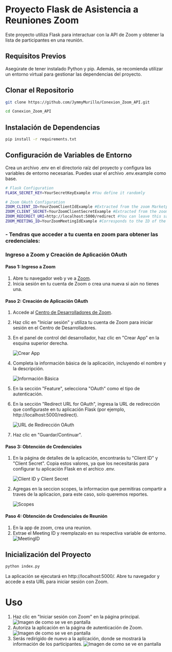 # Proyecto Flask de Asistencia a Reuniones Zoom

Este proyecto utiliza Flask para interactuar con la API de Zoom y obtener la lista de participantes en una reunión.

## Requisitos Previos

Asegúrate de tener instalado Python y pip. Además, se recomienda utilizar un entorno virtual para gestionar las dependencias del proyecto.

## Clonar el Repositorio

```bash
git clone https://github.com/JymmyMurillo/Conexion_Zoom_API.git

cd Conexion_Zoom_API
```

## Instalación de Dependencias
```bash
pip install -r requirements.txt
```

## Configuración de Variables de Entorno
Crea un archivo .env en el directorio raíz del proyecto y configura las variables de entorno necesarias. Puedes usar el archivo .env.example como base.

```bash
# Flask Configuration
FLASK_SECRET_KEY=YourSecretKeyExample #You define it randomly

# Zoom OAuth Configuration
ZOOM_CLIENT_ID=YourZoomClientIdExample #Extracted from the zoom Marketplace app
ZOOM_CLIENT_SECRET=YourZoomClientSecretExample #Extracted from the zoom Marketplace app
ZOOM_REDIRECT_URI=http://localhost:5000/redirect #You can leave this same value, it corresponds to the port where the application will be executed
ZOOM_MEETING_ID=YourZoomMeetingIdExample #Corresponds to the ID of the meeting to be reviewed, it must be changed each time a new meeting is created.
```
### - Tendras que acceder a tu cuenta en zoom para obtener las credenciales:
### Ingreso a Zoom y Creación de Aplicación OAuth

#### Paso 1: Ingreso a Zoom

1. Abre tu navegador web y ve a [Zoom](https://zoom.us/).
2. Inicia sesión en tu cuenta de Zoom o crea una nueva si aún no tienes una.

#### Paso 2: Creación de Aplicación OAuth

1. Accede al [Centro de Desarrolladores de Zoom](https://marketplace.zoom.us/develop).
2. Haz clic en "Iniciar sesión" y utiliza tu cuenta de Zoom para iniciar sesión en el Centro de Desarrolladores.
3. En el panel de control del desarrollador, haz clic en "Crear App" en la esquina superior derecha.

    ![Crear App](src/img/App_1.PNG)


4. Completa la información básica de la aplicación, incluyendo el nombre y la descripción.

    ![Información Básica](src/img/App_2.PNG)

5. En la sección "Feature", selecciona "OAuth" como el tipo de autenticación.

6. En la sección "Redirect URL for OAuth", ingresa la URL de redirección que configuraste en tu aplicación Flask (por ejemplo, http://localhost:5000/redirect).

    ![URL de Redirección OAuth](src/img/App_3.PNG)

8. Haz clic en "Guardar/Continuar".

#### Paso 3: Obtención de Credenciales

1. En la página de detalles de la aplicación, encontrarás tu "Client ID" y "Client Secret". Copia estos valores, ya que los necesitarás para configurar tu aplicación Flask en el archico .env.

    ![Client ID y Client Secret](src/img/App_4.PNG)

2. Agregas en la seccion scopes, la informacion que permitiras compartir a traves de la aplicacion, para este caso, solo queremos reportes.

    ![Scopes](src/img/App_5.PNG)

#### Paso 4: Obtención de Credenciales de Reunión
1. En la app de zoom, crea una reunion.
2. Extrae el Meeting ID y reemplazalo en su respectiva variable de entorno.
    ![MeetingID](src/img/App_6.PNG)

## Inicialización del Proyecto
```bash
python index.py
```
La aplicación se ejecutará en http://localhost:5000/. Abre tu navegador y accede a esta URL para iniciar sesión con Zoom.

# Uso
1. Haz clic en "Iniciar sesión con Zoom" en la página principal.
    ![Imagen de como se ve en pantalla](src/img/App_7.png)
2. Autoriza la aplicación en la página de autenticación de Zoom.
    ![Imagen de como se ve en pantalla](src/img/Aut_Acces.png)
3. Serás redirigido de nuevo a la aplicación, donde se mostrará la información de los participantes.
    ![Imagen de como se ve en pantalla](src/img/App_8.png)

